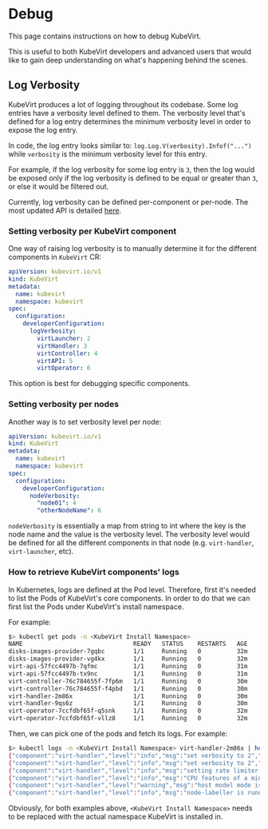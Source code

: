 # Debug
This page contains instructions on how to debug KubeVirt.

This is useful to both KubeVirt developers and advanced users that would like to gain deep understanding on what's
happening behind the scenes.

## Log Verbosity
KubeVirt produces a lot of logging throughout its codebase. Some log entries have a verbosity level defined to them.
The verbosity level that's defined for a log entry determines the minimum verbosity level in order to expose the
log entry.

In code, the log entry looks similar to: `log.Log.V(verbosity).Infof("...")` while `verbosity` is the minimum verbosity
level for this entry.

For example, if the log verbosity for some log entry is `3`, then the log would be exposed only if the log verbosity
is defined to be equal or greater than `3`, or else it would be filtered out.

Currently, log verbosity can be defined per-component or per-node. The most updated API is detailed [here](https://kubevirt.io/api-reference/master/definitions.html#_v1_logverbosity).

### Setting verbosity per KubeVirt component
One way of raising log verbosity is to manually determine it for the different components in `KubeVirt` CR:
```yaml
apiVersion: kubevirt.io/v1
kind: KubeVirt
metadata:
  name: kubevirt
  namespace: kubevirt
spec:
  configuration:
    developerConfiguration:
      logVerbosity:
        virtLauncher: 2
        virtHandler: 3
        virtController: 4
        virtAPI: 5
        virtOperator: 6
```

This option is best for debugging specific components.

### Setting verbosity per nodes
Another way is to set verbosity level per node:
```yaml
apiVersion: kubevirt.io/v1
kind: KubeVirt
metadata:
  name: kubevirt
  namespace: kubevirt
spec:
  configuration:
    developerConfiguration:
      nodeVerbosity:
        "node01": 4
        "otherNodeName": 6
```

`nodeVerbosity` is essentially a map from string to int where the key is the node name and the value is the verbosity
level. The verbosity level would be defined for all the different components in that node (e.g. `virt-handler`,
`virt-launcher`, etc).

### How to retrieve KubeVirt components' logs
In Kubernetes, logs are defined at the Pod level. Therefore, first it's needed to list the Pods of KubeVirt's core
components. In order to do that we can first list the Pods under KubeVirt's install namespace.

For example:
```bash
$> kubectl get pods -n <KubeVirt Install Namespace>
NAME                               READY   STATUS    RESTARTS   AGE
disks-images-provider-7gqbc        1/1     Running   0          32m
disks-images-provider-vg4kx        1/1     Running   0          32m
virt-api-57fcc4497b-7qfmc          1/1     Running   0          31m
virt-api-57fcc4497b-tx9nc          1/1     Running   0          31m
virt-controller-76c784655f-7fp6m   1/1     Running   0          30m
virt-controller-76c784655f-f4pbd   1/1     Running   0          30m
virt-handler-2m86x                 1/1     Running   0          30m
virt-handler-9qs6z                 1/1     Running   0          30m
virt-operator-7ccfdbf65f-q5snk     1/1     Running   0          32m
virt-operator-7ccfdbf65f-vllz8     1/1     Running   0          32m
```

Then, we can pick one of the pods and fetch its logs. For example:
```bash
$> kubectl logs -n <KubeVirt Install Namespace> virt-handler-2m86x | head -n8
{"component":"virt-handler","level":"info","msg":"set verbosity to 2","pos":"virt-handler.go:453","timestamp":"2022-04-17T08:58:37.373695Z"}
{"component":"virt-handler","level":"info","msg":"set verbosity to 2","pos":"virt-handler.go:453","timestamp":"2022-04-17T08:58:37.373726Z"}
{"component":"virt-handler","level":"info","msg":"setting rate limiter to 5 QPS and 10 Burst","pos":"virt-handler.go:462","timestamp":"2022-04-17T08:58:37.373782Z"}
{"component":"virt-handler","level":"info","msg":"CPU features of a minimum baseline CPU model: map[apic:true clflush:true cmov:true cx16:true cx8:true de:true fpu:true fxsr:true lahf_lm:true lm:true mca:true mce:true mmx:true msr:true mtrr:true nx:true pae:true pat:true pge:true pni:true pse:true pse36:true sep:true sse:true sse2:true sse4.1:true ssse3:true syscall:true tsc:true]","pos":"cpu_plugin.go:96","timestamp":"2022-04-17T08:58:37.390221Z"}
{"component":"virt-handler","level":"warning","msg":"host model mode is expected to contain only one model","pos":"cpu_plugin.go:103","timestamp":"2022-04-17T08:58:37.390263Z"}
{"component":"virt-handler","level":"info","msg":"node-labeller is running","pos":"node_labeller.go:94","timestamp":"2022-04-17T08:58:37.391011Z"}

```

Obviously, for both examples above, `<KubeVirt Install Namespace>` needs to be replaced with the actual namespace
KubeVirt is installed in.
